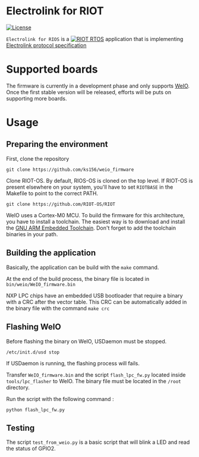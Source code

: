 # Electrolink for RIOT
[![License](https://img.shields.io/badge/license-Apache%20v2.0-blue.svg)](LICENSE)

```Electrolink for RIOS``` is a [![RIOT RTOS](https://riot-os.org/images/logo-menu.png)](https://riot-os.org/#home) application that is implementing [Electrolink protocol specification](https://github.com/projectiota/electrolink/blob/master/electrolink-protocol.md)

# Supported boards
The firmware is currently in a development phase and only supports [WeIO](http://we-io.net/hardware/).
Once the first stable version will be released, efforts will be puts on supporting more boards.

# Usage

## Preparing the environment

First, clone the repository

```
git clone https://github.com/ks156/weio_firmware
```

Clone RIOT-OS. By default, RIOS-OS is cloned on the top level. If RIOT-OS is present elsewhere on your system, you'll have to set ```RIOTBASE``` in the Makefile to point to the correct PATH.

```
git clone https://github.com/RIOT-OS/RIOT
```

WeIO uses a Cortex-M0 MCU. To build the firmware for this architecture, you have to install a toolchain. The easiest way is to download and install the [GNU ARM Embedded Toolchain](https://developer.arm.com/open-source/gnu-toolchain/gnu-rm/downloads).
Don't forget to add the toolchain binaries in your path.

## Building the application

Basically, the application can be build with the ```make``` command.

At the end of the build process, the binary file is located in ```bin/weio/WeIO_firmware.bin```

NXP LPC chips have an embedded USB bootloader that require a binary with a CRC after the vector table. This CRC can be automatically added in the binary file with the command ```make crc```

## Flashing WeIO

Before flashing the binary on WeIO, USDaemon must be stopped.

```/etc/init.d/usd stop```

If USDaemon is running, the flashing process will fails.

Transfer ```WeIO_firmware.bin``` and the script ```flash_lpc_fw.py``` located inside ```tools/lpc_flasher``` to WeIO. The binary file must be located in the ```/root``` directory.

Run the script with the following command :
```
python flash_lpc_fw.py
```

## Testing

The script ```test_from_weio.py``` is a basic script that will blink a LED and read the status of GPIO2.
